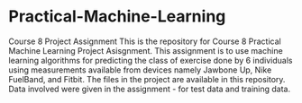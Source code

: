 # Practical-Machine-Learning
Course 8 Project Assignment 
This is the repository for Course 8 Practical Machine Learning Project Asisgnment. 
This assignment is to use machine learning algorithms for predicting the class of exercise done by 6 individuals using measurements available from devices namely Jawbone Up, Nike FuelBand, and Fitbit.
The files in the project are available in this repository.
Data involved were given in the assignment - for test data and training data.
